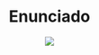 <h1 align="center">Enunciado </h1>


<p align="center">
  <img src="https://github.com/NahuelArn/Paradigmas-De-Programacion/assets/100500003/a306fea9-4952-4316-a90e-94082150d561">
</p>
